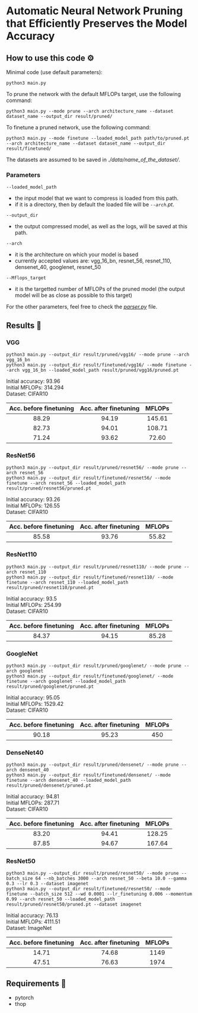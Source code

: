 # Automatic Neural Network Pruning that Efficiently Preserves the Model Accuracy

## How to use this code :gear: 

Minimal code (use default parameters):
```
python3 main.py
```

To prune the network with the default MFLOPs target, use the following command:
```
python3 main.py --mode prune --arch architecture_name --dataset dataset_name --output_dir result/pruned/
```

To finetune a pruned network, use the following command:
```
python3 main.py --mode finetune --loaded_model_path path/to/pruned.pt --arch architecture_name --dataset dataset_name --output_dir result/finetuned/
```

The datasets are assumed to be saved in *./data/name_of_the_dataset/*.

### Parameters

`--loaded_model_path`
- the input model that we want to compress is loaded from this path.
- if it is a directory, then by default the loaded file will be *`--arch`.pt*.

`--output_dir`
- the output compressed model, as well as the logs, will be saved at this path.

`--arch`
- it is the architecture on which your model is based
- currently accepted values are: vgg_16_bn, resnet_56, resnet_110, densenet_40, googlenet, resnet_50

`--Mflops_target`
- it is the targetted number of MFLOPs of the pruned model (the output model will be as close as possible to this target)

For the other parameters, feel free to check the *[parser.py](utils/parser.py)* file.

## Results :medal_sports:

### VGG

```
python3 main.py --output_dir result/pruned/vgg16/ --mode prune --arch vgg_16_bn
python3 main.py --output_dir result/finetuned/vgg16/ --mode finetune --arch vgg_16_bn --loaded_model_path result/pruned/vgg16/pruned.pt
```

Initial accuracy: 93.96\
Initial MFLOPs: 314.294\
Dataset: CIFAR10

| Acc. before finetuning |    Acc. after finetuning    |    MFLOPs    |
|:----------------------:|:---------------------------:|:------------:|
|          88.29         |            94.19            |    145.61    |
|          82.73         |            94.01            |    108.71    |
|          71.24         |            93.62            |     72.60    |

### ResNet56

```
python3 main.py --output_dir result/pruned/resnet56/ --mode prune --arch resnet_56
python3 main.py --output_dir result/finetuned/resnet56/ --mode finetune --arch resnet_56 --loaded_model_path result/pruned/resnet56/pruned.pt
```

Initial accuracy: 93.26\
Initial MFLOPs: 126.55\
Dataset: CIFAR10

| Acc. before finetuning |    Acc. after finetuning    |    MFLOPs    |
|:----------------------:|:---------------------------:|:------------:|
|          85.58         |            93.76            |     55.82    |

### ResNet110

```
python3 main.py --output_dir result/pruned/resnet110/ --mode prune --arch resnet_110
python3 main.py --output_dir result/finetuned/resnet110/ --mode finetune --arch resnet_110 --loaded_model_path result/pruned/resnet110/pruned.pt
```

Initial accuracy: 93.5\
Initial MFLOPs: 254.99\
Dataset: CIFAR10

| Acc. before finetuning |    Acc. after finetuning    |    MFLOPs    |
|:----------------------:|:---------------------------:|:------------:|
|          84.37         |            94.15            |     85.28    |

### GoogleNet

```
python3 main.py --output_dir result/pruned/googlenet/ --mode prune --arch googlenet
python3 main.py --output_dir result/finetuned/googlenet/ --mode finetune --arch googlenet --loaded_model_path result/pruned/googlenet/pruned.pt
```

Initial accuracy: 95.05\
Initial MFLOPs: 1529.42\
Dataset: CIFAR10

| Acc. before finetuning |    Acc. after finetuning    |    MFLOPs    |
|:----------------------:|:---------------------------:|:------------:|
|          90.18         |            95.23            |      450     |

### DenseNet40

```
python3 main.py --output_dir result/pruned/densenet/ --mode prune --arch densenet_40
python3 main.py --output_dir result/finetuned/densenet/ --mode finetune --arch densenet_40 --loaded_model_path result/pruned/densenet/pruned.pt
```

Initial accuracy: 94.81\
Initial MFLOPs: 287.71\
Dataset: CIFAR10

| Acc. before finetuning |    Acc. after finetuning    |    MFLOPs    |
|:----------------------:|:---------------------------:|:------------:|
|          83.20         |            94.41            |    128.25    |
|          87.85         |            94.67            |    167.64    |

### ResNet50

```
python3 main.py --output_dir result/pruned/resnet50/ --mode prune --batch_size 64 --nb_batches 3000 --arch resnet_50 --beta 10.0 --gamma 0.3 --lr 0.3 --dataset imagenet
python3 main.py --output_dir result/finetuned/resnet50/ --mode finetune --batch_size 512 --wd 0.0001 --lr_finetuning 0.006 --momentum 0.99 --arch resnet_50 --loaded_model_path result/pruned/resnet50/pruned.pt --dataset imagenet
```


Initial accuracy: 76.13\
Initial MFLOPs: 4111.51\
Dataset: ImageNet

| Acc. before finetuning |    Acc. after finetuning    |    MFLOPs    |
|:----------------------:|:---------------------------:|:------------:|
|          14.71         |            74.68            |     1149     |
|          47.51         |            76.63            |     1974     |


## Requirements :wrench:
* pytorch
* thop